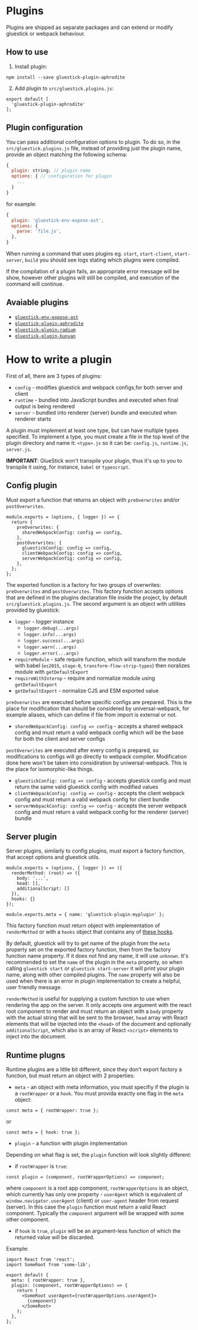 # Plugins
Plugins are shipped as separate packages and can extend or modify gluestick or webpack behaviour.

## How to use
1. Install plugin:
```
npm install --save gluestick-plugin-aphrodite
```
2. Add plugin to `src/gluestick.plugins.js`:
```
export default [
  'gluestick-plugin-aphrodite'
];
```

## Plugin configuration
You can pass additional configuration options to plugin. To do so,
in the `src/gluestick.plugins.js` file, instead of providing just the plugin name,
provide an object matching the following schema:
```javascript
{
  plugin: string; // plugin name
  options: { // configuration for plugin
    ...
  }
}
```
for example:
```javascript
{
  plugin: 'gluestick-env-expose-ast',
  options: {
    parse: 'file.js',
  },
}
```

When running a command that uses plugins eg. `start`, `start-client`, `start-server`, `build`
you should see logs stating which plugins were compiled.

If the compilation of a plugin fails, an appropriate error message will be show,
however other plugins will still be compiled, and execution of the command will
continue.

## Avaiable plugins
- [`gluestick-env-expose-ast`](../../packages/gluestick-env-expose-ast/README.md)
- [`gluestick-plugin-aphrodite`](../../packages/gluestick-plugin-aphrodite/README.md)
- [`gluestick-plugin-radium`](../../packages/gluestick-plugin-radium/README.md)
- [`gluestick-plugin-bunyan`](../../packages/gluestick-plugin-bunyan/README.md)

# How to write a plugin
First of all, there are 3 types of plugins:
- `config` - modifies gluestick and webpack configs,for both server and client
- `runtime` - bundled into JavaScript bundles and executed when final output is being
rendered
- `server` - bundled into renderer (server) bundle and executed when renderer starts

A plugin must implement at least one type, but can have multiple types specified.
To implement a type, you must create a file in the top level of the plugin directory and name
it: `<type>.js` so it can be: `config.js`, `runtime.js`, `server.js`.

__IMPORTANT__: GlueStick won't transpile your plugin, thus it's up to you to transpile it using, for instance, `babel` or `typescript`.

## Config plugin
Must export a function that returns an object with `preOverwrites` and/or `postOverwrites`.
```
module.exports = (options, { logger }) => {
  return {
    preOverwrites: {
      sharedWebpackConfig: config => config,
    },
    postOverwrites: {
      gluestickConfig: config => config,
      clientWebpackConfig: config => config,
      serverWebpackConfig: config => config,
    },
  };
};
```
The exported function is a factory for two groups of overwrites: `preOverwrites` and `postOverwrites`.
This factory function accepts options that are defined in the plugins declaration file inside the project,
by default `src/gluestick.plugins.js`. The second argument is an object with utilities provided by
gluestick:
- `logger` - logger instance
  - `logger.debug(...args)`
  - `logger.info(...args)`
  - `logger.success(...args)`
  - `logger.warn(...args)`
  - `logger.error(...args)`
- `requireModule` - safe require function, which will transform the module with babel (`es2015`, `stage-0`, `transform-flow-strip-types`) then noralizes module with `getDefaultExport`
- `requireWithInterop` - require and normalize module using `getDefaultExport`
- `getDefaultExport` - normalize CJS and ESM exported value

`preOverwrites` are executed before specific configs are prepared. This is the place for modification
that should be considered by universal-webpack, for example aliases, which can define if file
from import is external or not.
- `sharedWebpackConfig: config => config` - accepts a shared webpack config and
must return a valid webpack config which will be the base for both the client and server configs

`postOverwrites` are executed after every config is prepared, so modifications to configs will
go directly to webpack compiler. Modification done here won't be taken into considiration by
uniwersal-webpack. This is the place for isomorphic-like things.
- `gluestickConfig: config => config` - accepts gluestick config and must return the same
valid gluestick config with modified values
- `clientWebpackConfig: config => config` - accepts the client webpack config and
must return a valid webpack config for client bundle
- `serverWebpackConfig: config => config` - accepts the server webpack config and
must return a valid webpack config for the renderer (server) bundle

## Server plugin
Server plugins, similarly to config plugins, must export a factory function, that
accept options and gluestick utils.
```
module.exports = (options, { logger }) => ({
  renderMethod: (root) => ({
    body: '...',
    head: [],
    additionalScript: []
  }),
  hooks: {}
});

module.exports.meta = { name: 'gluestick-plugin-myplugin' };
```
This factory function must return object with implementation of `renderMethod`
or with a `hooks` object that contains any of [these hooks](./CachingAndHooks.md).

By default, gluestick will try to get name of the plugin from the `meta` property set on the exported factory
function, then from the factory function name property. If it does not find any name, it will use
`unknown`. It's recommended to set the `name` of the plugin in the `meta` property, so when
calling `gluestick start` or `gluestick start-server` it will print your plugin name,
along with other compiled plugins. The `name` property will also be used when there is an
error in plugin implementation to create a helpful, user friendly message.

`renderMethod` is useful for supplying a custom function to use when rendering the app on the server.
It only accepts one argument with the react root component to render and must return an object
with a `body` property with the actual string that will be sent to the browser, `head` array with React
elements that will be injected into the `<head>` of the document and optionally `additionalScript`,
which also is an array of React `<script>` elements to inject into the document.

## Runtime plugns
Runtime plugins are a little bit different, since they don't export factory a
function, but must return an object with 2 properties:
- `meta` - an object with meta information, you must specifiy if the plugin is a `rootWrapper` or a `hook`.
You must provida exactly one flag in the `meta` object:
```
const meta = { rootWrapper: true };
```
or
```
const meta = { hook: true };
```
- `plugin` - a function with plugin implementation

Depending on what flag is set, the `plugin` function will look slightly different:
- if `rootWrapper` is `true`:
```
const plugin = (component, rootWrapperOptions) => component;
```
where `component` is a root app component, `rootWrapperOptions` is an object, which currently
has only one property - `userAgent` which is equivalent of `window.navigator.userAgent` (client) or
`user-agent` header from request (server). In this case the `plugin` function must return a valid
React component. Typically the `component` argument will be wrapped with some other component.
- if `hook` is `true`, `plugin` will be an argument-less function of which the returned value will be
discarded.

Example:
```
import React from 'react';
import SomeRoot from 'some-lib';

export default {
  meta: { rootWrapper: true },
  plugin: (component, rootWrapperOptions) => {
    return (
      <SomeRoot userAgent={rootWrapperOptions.userAgent}>
        {component}
      </SomeRoot>
    );
  },
};

```
